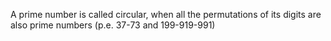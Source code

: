 A prime number is called circular, when all the permutations of its digits are also prime numbers (p.e. 37-73 and 199-919-991)
